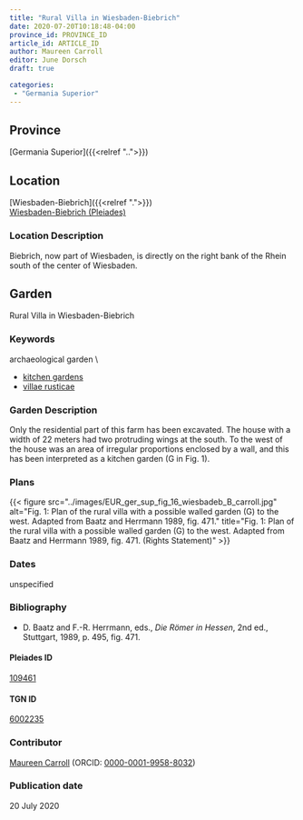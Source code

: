 ```yaml
---
title: "Rural Villa in Wiesbaden-Biebrich"
date: 2020-07-20T10:18:48-04:00
province_id: PROVINCE_ID
article_id: ARTICLE_ID
author: Maureen Carroll
editor: June Dorsch
draft: true

categories:
 - "Germania Superior"
---
```


## Province

[Germania Superior]({{<relref "..">}})  

<!--### Province Description-->

<!-- DESCRIPTION -->


## Location

[Wiesbaden-Biebrich]({{<relref ".">}}) \
[Wiesbaden-Biebrich (Pleiades)](https://pleiades.stoa.org/places/109461)

### Location Description

Biebrich, now part of Wiesbaden, is directly on the right bank of the Rhein south of the center of Wiesbaden.

<!--## Sublocation-->

<!--
[AREA WITHIN LOCATION, LIKE “PALATINE HILL”](GEOREFERENCE LINK)
A sublocation is any area larger than an individual garden, but located within a location. I would always try to include a link to a controlled vocabulary here if possible. This ID may well be different from the Garden ID, e.g., Pompeii versus a Garden in one of the houses which has its own Pleiades ID.
-->

<!--### Sublocation Description-->

<!-- DESCRIPTION -->

## Garden

Rural Villa in Wiesbaden-Biebrich

### Keywords

archaeological garden \

- [kitchen gardens](http://vocab.getty.edu/page/aat/300008110)
- [villae rusticae](http://vocab.getty.edu/page/aat/300005518)

### Garden Description

Only the residential part of this farm has been excavated. The house with a width of 22 meters had two protruding wings at the south. To the west of the house was an area of irregular proportions enclosed by a wall, and this has been interpreted as a kitchen garden (G in Fig. 1).

<!--### Maps-->

<!--
{{< figure src="../images/image_name.ext" alt="alt_text" title="CAPTION" >}}
-->

### Plans

{{< figure src="../images/EUR_ger_sup_fig_16_wiesbadeb_B_carroll.jpg" alt="Fig. 1: Plan of the rural villa with a possible walled garden (G) to the west. Adapted from Baatz and Herrmann 1989, fig. 471." title="Fig. 1: Plan of the rural villa with a possible walled garden (G) to the west. Adapted from Baatz and Herrmann 1989, fig. 471. (Rights Statement)" >}}


<!--### Images-->

<!--
{{< figure src="../images/image_name.ext" alt="alt_text" title="CAPTION" >}}
-->

### Dates

unspecified

### Bibliography

* D. Baatz and F.-R. Herrmann, eds., *Die Römer in Hessen*, 2nd ed., Stuttgart, 1989, p. 495, fig. 471.

<!--#### Periodo ID-->

<!-- [PERIODO_ID](https://pleiades.stoa.org/places/PLEIADES_ID) -->

#### Pleiades ID

[109461](https://pleiades.stoa.org/places/109461)

#### TGN ID

[6002235](http://vocab.getty.edu/page/tgn/6002235)

### Contributor

[Maureen Carroll](https://www.sheffield.ac.uk/archaeology/our-people/academic-staff/maureen-carroll) (ORCID: [0000-0001-9958-8032](https://orcid.org/0000-0001-9958-8032))

### Publication date

20 July 2020

<!--### Related articles-->

<!-- Links to other related articles. Leave blank for now -->